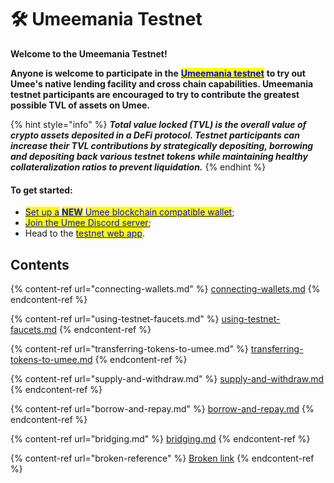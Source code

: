 # 🛠 Umeemania Testnet

**Welcome to the Umeemania Testnet!**

**Anyone is welcome to participate in the** [<mark style="color:blue;">**Umeemania testnet**</mark>](https://testnet.umee.cc/) **to try out Umee's native lending facility and cross chain capabilities. Umeemania testnet participants are encouraged to try to contribute the greatest possible TVL of assets on Umee.**

{% hint style="info" %}
_**Total value locked (TVL) is the overall value of crypto assets deposited in a DeFi protocol. Testnet participants can increase their TVL contributions by strategically depositing, borrowing and depositing back various testnet tokens while maintaining healthy collateralization ratios to prevent liquidation.**_
{% endhint %}

#### **To get started:**

* [<mark style="color:blue;">Set up a</mark> <mark style="color:blue;"></mark><mark style="color:blue;">**NEW**</mark> <mark style="color:blue;"></mark><mark style="color:blue;">Umee blockchain compatible wallet</mark>](../getting-started/creating-a-wallet.md);
* [<mark style="color:blue;">Join the Umee Discord server</mark>](https://discord.gg/umee);
* Head to the [<mark style="color:blue;">testnet web app</mark>](https://testnet.umee.cc/).

## Contents

{% content-ref url="connecting-wallets.md" %}
[connecting-wallets.md](connecting-wallets.md)
{% endcontent-ref %}

{% content-ref url="using-testnet-faucets.md" %}
[using-testnet-faucets.md](using-testnet-faucets.md)
{% endcontent-ref %}

{% content-ref url="transferring-tokens-to-umee.md" %}
[transferring-tokens-to-umee.md](transferring-tokens-to-umee.md)
{% endcontent-ref %}

{% content-ref url="supply-and-withdraw.md" %}
[supply-and-withdraw.md](supply-and-withdraw.md)
{% endcontent-ref %}

{% content-ref url="borrow-and-repay.md" %}
[borrow-and-repay.md](borrow-and-repay.md)
{% endcontent-ref %}

{% content-ref url="bridging.md" %}
[bridging.md](bridging.md)
{% endcontent-ref %}

{% content-ref url="broken-reference" %}
[Broken link](broken-reference)
{% endcontent-ref %}
